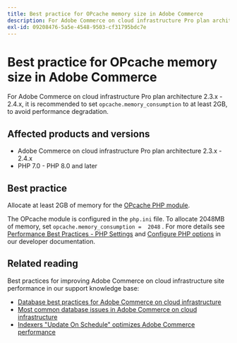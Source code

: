 ```yaml
---
title: Best practice for OPcache memory size in Adobe Commerce
description: For Adobe Commerce on cloud infrastructure Pro plan architecture 2.3.x - 2.4.x, it is recommended to set `opcache.memory_consumption` to at least 2GB, to avoid performance degradation.
exl-id: 09208476-5a5e-4548-9503-cf31795bdc7e
---
```

# Best practice for OPcache memory size in Adobe Commerce

For Adobe Commerce on cloud infrastructure Pro plan architecture 2.3.x - 2.4.x, it is recommended to set `opcache.memory_consumption` to at least 2GB, to avoid performance degradation.

## Affected products and versions

* Adobe Commerce on cloud infrastructure Pro plan architecture 2.3.x - 2.4.x
* PHP 7.0 - PHP 8.0 and later

## Best practice

Allocate at least 2GB of memory for the [OPcache PHP module](https://www.php.net/manual/en/book.opcache.php).

The OPcache module is configured in the `php.ini` file. To allocate 2048MB of memory, set `opcache.memory_consumption =  2048` . For more details see [Performance Best Practices - PHP Settings](https://devdocs.magento.com/guides/v2.3/performance-best-practices/software.html#php-settings) and [Configure PHP options](https://devdocs.magento.com/cloud/project/project-conf-files_magento-app.html#customize-phpini-settings) in our developer documentation.

## Related reading

Best practices for improving Adobe Commerce on cloud infrastructure site performance in our support knowledge base:

* [Database best practices for Adobe Commerce on cloud infrastructure](/help/best-practices/database/database-best-practices-for-magento-commerce-cloud.md)
* [Most common database issues in Adobe Commerce on cloud infrastructure](/help/best-practices/database/most-common-database-issues-in-magento-commerce-cloud.md)
* [Indexers "Update On Schedule" optimizes Adobe Commerce performance](/help/best-practices/performance/indexers-update-on-schedule-optimizes-magento-performance.md)
